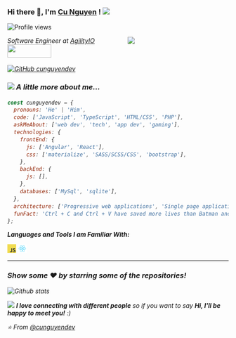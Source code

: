 <!--
**cunguyendev/cunguyendev** is a ✨ _special_ ✨ repository because its `README.md` (this file) appears on your GitHub profile.
-->

### Hi there 👋, I'm [Cu Nguyen](https://facebook.com/im2k2) ! <img src="https://media.giphy.com/media/mGcNjsfWAjY5AEZNw6/giphy.gif" width="50">

![Profile views](https://gpvc.arturio.dev/cunguyendev)

<img align='right' src="https://media3.giphy.com/media/Xa9hxVGMLP8TGYmJ3Q/giphy.gif" width="230">
<p><em> Software Engineer at <a href="https://www.agilityio.com/">AgilityIO</a> <img src="https://d33wubrfki0l68.cloudfront.net/57ce66bdb5af93ea9a42eaf52f58a6550e08ef35/52712/images/agility-logo.png" width="100" height="30"/></br>

[![GitHub cunguyendev](https://img.shields.io/github/followers/cunguyendev?label=follow&style=social)](https://github.com/cunguyendev)

### <img src="https://media.giphy.com/media/VgCDAzcKvsR6OM0uWg/giphy.gif" width="50"> A little more about me...

```javascript
const cunguyendev = {
  pronouns: 'He' | 'Him',
  code: ['JavaScript', 'TypeScript', 'HTML/CSS', 'PHP'],
  askMeAbout: ['web dev', 'tech', 'app dev', 'gaming'],
  technologies: {
    frontEnd: {
      js: ['Angular', 'React'],
      css: ['materialize', 'SASS/SCSS/CSS', 'bootstrap'],
    },
    backEnd: {
      js: [],
    },
    databases: ['MySql', 'sqlite'],
  },
  architecture: ['Progressive web applications', 'Single page applications'],
  funFact: 'Ctrl + C and Ctrl + V have saved more lives than Batman and Robin.',
};
```

**Languages and Tools I am Familiar With:**

<code><img height="20" src="https://raw.githubusercontent.com/github/explore/80688e429a7d4ef2fca1e82350fe8e3517d3494d/topics/javascript/javascript.png"></code>
<code><img height="20" src="https://raw.githubusercontent.com/github/explore/80688e429a7d4ef2fca1e82350fe8e3517d3494d/topics/react/react.png"></code>

---

### Show some ❤️ by starring some of the repositories!

![Github stats](https://github-readme-stats.vercel.app/api?username=cunguyendev&show_icons=true&hide_border=true)

<img src="https://media.giphy.com/media/LnQjpWaON8nhr21vNW/giphy.gif" width="60"> <em><b>I love connecting with different people</b> so if you want to say <b>Hi, I'll be happy to meet you!</b> :)</em>

⭐️ From [@cunguyendev](https://facebook.com/im2k2)
